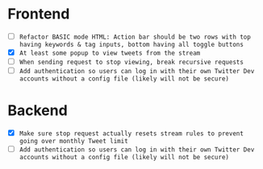 # Frontend

- [ ] `Refactor BASIC mode HTML: Action bar should be two rows with top having keywords & tag inputs, bottom having all toggle buttons`
- [x] `At least some popup to view tweets from the stream`
- [ ] `When sending request to stop viewing, break recursive requests` 
- [ ] `Add authentication so users can log in with their own Twitter Dev accounts without a config file (likely will not be secure)`

# Backend

- [x] `Make sure stop request actually resets stream rules to prevent going over monthly Tweet limit`
- [ ] `Add authentication so users can log in with their own Twitter Dev accounts without a config file (likely will not be secure)`